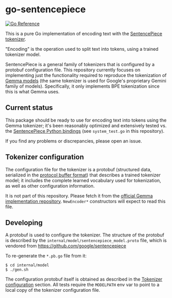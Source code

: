 # go-sentencepiece

[![Go Reference](https://pkg.go.dev/badge/github.com/eliben/go-sentencepiece.svg)](https://pkg.go.dev/github.com/eliben/go-sentencepiece)

This is a pure Go implementation of encoding text with
the [SentencePiece tokenizer](https://github.com/google/sentencepiece).

"Encoding" is the operation used to split text into tokens, using
a trained tokenizer model.

SentencePiece is a general family of tokenizers that is configured
by a protobuf configuration file. This repository currently focuses
on implementing just the functionality required to reproduce the
tokenization of [Gemma models](https://ai.google.dev/gemma) (the same
tokenizer is used for Google's proprietary Gemini family of models).
Specifically, it only implements BPE tokenization since this is what
Gemma uses.

## Current status

This package should be ready to use for encoding text into tokens
using the Gemma tokenizer; it's been reasonably optimized and extensively
tested vs. the [SentencePiece Python bindings](https://pypi.org/project/sentencepiece/)
(see `system_test.go` in this repository).

If you find any problems or discrepancies, please open an issue.

## Tokenizer configuration

The configuration file for the tokenizer is a protobuf (structured
data, serialized in the [protocol buffer format](https://protobuf.dev/))
that describes a trained tokenizer model; it includes
the complete learned vocabulary used for tokenization, as well as
other configuration information.

It is not part of this repository. Please fetch it from the
[official Gemma implementation repository](https://github.com/google/gemma_pytorch/tree/main/tokenizer).
`NewEncoder*` constructors will expect to read this file.

## Developing

A protobuf is used to configure the tokenizer. The structure of the
protobuf is described by the `internal/model/sentencepiece_model.proto` file,
which is vendored from https://github.com/google/sentencepiece

To re-generate the `*.pb.go` file from it:

```
$ cd internal/model
$ ./gen.sh
```

The configuration protobuf itself is obtained as described in the
[Tokenizer configuration](#tokenizer-configuration) section. All
tests require the `MODELPATH` env var to point to a local
copy of the tokenizer configuration file.
